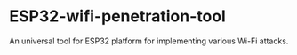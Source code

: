 # ESP32-wifi-penetration-tool
 An universal tool for ESP32 platform for implementing various Wi-Fi attacks. 
